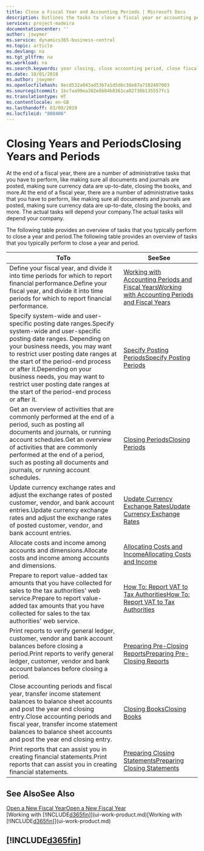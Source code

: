 ```yaml
---
title: Close a Fiscal Year and Accounting Periods | Microsoft Docs
description: Outlines the tasks to close a fiscal year or accounting period, for example, making sure documents and journals are posted and verifying bank balances.
services: project-madeira
documentationcenter: ''
author: jswymer
ms.service: dynamics365-business-central
ms.topic: article
ms.devlang: na
ms.tgt_pltfrm: na
ms.workload: na
ms.search.keywords: year closing, close accounting period, close fiscal year, bank account detailed trial balance
ms.date: 10/01/2018
ms.author: jswymer
ms.openlocfilehash: 8ecd532a043ad53b7a1d5d6c38e87a7102407003
ms.sourcegitcommit: 1bcfaa99ea302e6b84b8361ca02730b135557fc1
ms.translationtype: HT
ms.contentlocale: en-GB
ms.lasthandoff: 03/08/2019
ms.locfileid: "808406"
---
```

# <a name="closing-years-and-periods"></a><span data-ttu-id="a62fa-103">Closing Years and Periods</span><span class="sxs-lookup"><span data-stu-id="a62fa-103">Closing Years and Periods</span></span>
<span data-ttu-id="a62fa-104">At the end of a fiscal year, there are a number of administrative tasks that you have to perform, like making sure all documents and journals are posted, making sure currency data are up-to-date, closing the books, and more.</span><span class="sxs-lookup"><span data-stu-id="a62fa-104">At the end of a fiscal year, there are a number of administrative tasks that you have to perform, like making sure all documents and journals are posted, making sure currency data are up-to-date, closing the books, and more.</span></span> <span data-ttu-id="a62fa-105">The actual tasks will depend your company.</span><span class="sxs-lookup"><span data-stu-id="a62fa-105">The actual tasks will depend your company.</span></span>

<span data-ttu-id="a62fa-106">The following table provides an overview of tasks that you typically perform to close a year and period.</span><span class="sxs-lookup"><span data-stu-id="a62fa-106">The following table provides an overview of tasks that you typically perform to close a year and period.</span></span>

| <span data-ttu-id="a62fa-107">To</span><span class="sxs-lookup"><span data-stu-id="a62fa-107">To</span></span> | <span data-ttu-id="a62fa-108">See</span><span class="sxs-lookup"><span data-stu-id="a62fa-108">See</span></span> |
| --- | --- |
| <span data-ttu-id="a62fa-109">Define your fiscal year, and divide it into time periods for which to report financial performance.</span><span class="sxs-lookup"><span data-stu-id="a62fa-109">Define your fiscal year, and divide it into time periods for which to report financial performance.</span></span> | [<span data-ttu-id="a62fa-110">Working with Accounting Periods and Fiscal Years</span><span class="sxs-lookup"><span data-stu-id="a62fa-110">Working with Accounting Periods and Fiscal Years</span></span>](finance-accounting-periods-and-fiscal-years.md)|
| <span data-ttu-id="a62fa-111">Specify system-wide and user-specific posting date ranges.</span><span class="sxs-lookup"><span data-stu-id="a62fa-111">Specify system-wide and user-specific posting date ranges.</span></span> <span data-ttu-id="a62fa-112">Depending on your business needs, you may want to restrict user posting date ranges at the start of the period-end process or after it.</span><span class="sxs-lookup"><span data-stu-id="a62fa-112">Depending on your business needs, you may want to restrict user posting date ranges at the start of the period-end process or after it.</span></span> |[<span data-ttu-id="a62fa-113">Specify Posting Periods</span><span class="sxs-lookup"><span data-stu-id="a62fa-113">Specify Posting Periods</span></span>](finance-how-specify-posting-periods.md) |
| <span data-ttu-id="a62fa-114">Get an overview of activities that are commonly performed at the end of a period, such as posting all documents and journals, or running account schedules.</span><span class="sxs-lookup"><span data-stu-id="a62fa-114">Get an overview of activities that are commonly performed at the end of a period, such as posting all documents and journals, or running account schedules.</span></span> |[<span data-ttu-id="a62fa-115">Closing Periods</span><span class="sxs-lookup"><span data-stu-id="a62fa-115">Closing Periods</span></span>](year-how-complete-period-end-processes.md) |
| <span data-ttu-id="a62fa-116">Update currency exchange rates and adjust the exchange rates of posted customer, vendor, and bank account entries.</span><span class="sxs-lookup"><span data-stu-id="a62fa-116">Update currency exchange rates and adjust the exchange rates of posted customer, vendor, and bank account entries.</span></span> |[<span data-ttu-id="a62fa-117">Update Currency Exchange Rates</span><span class="sxs-lookup"><span data-stu-id="a62fa-117">Update Currency Exchange Rates</span></span>](finance-how-update-currencies.md) |
| <span data-ttu-id="a62fa-118">Allocate costs and income among accounts and dimensions.</span><span class="sxs-lookup"><span data-stu-id="a62fa-118">Allocate costs and income among accounts and dimensions.</span></span> |[<span data-ttu-id="a62fa-119">Allocating Costs and Income</span><span class="sxs-lookup"><span data-stu-id="a62fa-119">Allocating Costs and Income</span></span>](year-allocate-costs-income.md) |
| <span data-ttu-id="a62fa-120">Prepare to report value-added tax amounts that you have collected for sales to the tax authorities' web service.</span><span class="sxs-lookup"><span data-stu-id="a62fa-120">Prepare to report value-added tax amounts that you have collected for sales to the tax authorities' web service.</span></span> |[<span data-ttu-id="a62fa-121">How To: Report VAT to Tax Authorities</span><span class="sxs-lookup"><span data-stu-id="a62fa-121">How To: Report VAT to Tax Authorities</span></span>](finance-how-report-vat.md)|
| <span data-ttu-id="a62fa-122">Print reports to verify general ledger, customer, vendor and bank account balances before closing a period.</span><span class="sxs-lookup"><span data-stu-id="a62fa-122">Print reports to verify general ledger, customer, vendor and bank account balances before closing a period.</span></span> |[<span data-ttu-id="a62fa-123">Preparing Pre-Closing Reports</span><span class="sxs-lookup"><span data-stu-id="a62fa-123">Preparing Pre-Closing Reports</span></span>](year-prepare-preclose-reports.md) |
| <span data-ttu-id="a62fa-124">Close accounting periods and fiscal year, transfer income statement balances to balance sheet accounts and post the year end closing entry.</span><span class="sxs-lookup"><span data-stu-id="a62fa-124">Close accounting periods and fiscal year, transfer income statement balances to balance sheet accounts and post the year end closing entry.</span></span> |[<span data-ttu-id="a62fa-125">Closing Books</span><span class="sxs-lookup"><span data-stu-id="a62fa-125">Closing Books</span></span>](year-close-books.md) |
| <span data-ttu-id="a62fa-126">Print reports that can assist you in creating financial statements.</span><span class="sxs-lookup"><span data-stu-id="a62fa-126">Print reports that can assist you in creating financial statements.</span></span> |[<span data-ttu-id="a62fa-127">Preparing Closing Statements</span><span class="sxs-lookup"><span data-stu-id="a62fa-127">Preparing Closing Statements</span></span>](year-prepare-close-statement.md) |

## <a name="see-also"></a><span data-ttu-id="a62fa-128">See Also</span><span class="sxs-lookup"><span data-stu-id="a62fa-128">See Also</span></span>
[<span data-ttu-id="a62fa-129">Open a New Fiscal Year</span><span class="sxs-lookup"><span data-stu-id="a62fa-129">Open a New Fiscal Year</span></span>](finance-how-open-new-fiscal-year.md)  
<span data-ttu-id="a62fa-130">[Working with [!INCLUDE[d365fin](includes/d365fin_md.md)]](ui-work-product.md)</span><span class="sxs-lookup"><span data-stu-id="a62fa-130">[Working with [!INCLUDE[d365fin](includes/d365fin_md.md)]](ui-work-product.md)</span></span>

## [!INCLUDE[d365fin](includes/free_trial_md.md)]  
 
